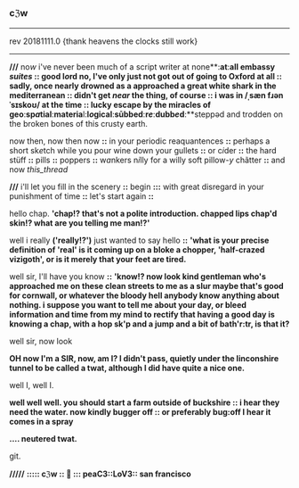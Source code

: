 ### cℨw
----
rev 20181111.0 {thank heavens the clocks still work}

-----


**///**
no*w* i've never been much of a script writer at none**:**at**:**all embassy *suites* :: good l*o*rd no, I've only just not got out of going to Oxford at all **::** sadly, once nearly drowned as a approached a great white shark in the mediterranean **::** didn't get *near* the thing, of course **::** i was in /ˌsæn fɹənˈsɪskoʊ/ at the time **::** lucky escape by the miracles of geo**:**sp*a*tial**:**materia**l:**l*o*gical**:**sūbbed**:**r*e***:**dubb*e*d**:**steppəd and tr*o*dden on the broken bones of this crusty earth.

now then, now then n*o*w **::** in your periodic reaquantences **::** perhaps a short sk*e*tch while you pour wine down your gullets **::** or c*i*der **::** the hard stüff **::** pills **::** poppers **::** w*a*nkers n*i*lly for a willy soft pillow-*y* chãtter **::** and now *this_thread*

**///** i'll let you fill in the scenery **::** begin **:::** with great disregard in your punishment of time **::** let's start again **::**


hello chap.  **'chap!? that's not a polite introduction.  chapped lips chap'd skin!? what are you telling me man!?'**

well i really **('really!?')** just wanted to say hello **::** **'what is your precise definition of 'real'  is it coming up on a bloke a chopper, 'half-crazed vizigoth', or is it merely that your feet are tired.**

well sir, I'll have you know **::** **'know!? now look kind gentleman who's approached me on these clean streets to me as a slur maybe that's good for cornwall, or whatever the bloody hell anybody know anything about nothing.  i suppose you want to tell me about your day, or bleed information and time from my mind to rectify that having a good day is knowing a chap, with a hop sk'p and a jump and a bit of bath'r:tr, is that it?**

well sir, now look

**OH now I'm a SIR, now, am I?  I didn't pass, quietly under the linconshire tunnel to be called a twat, although I did have quite a nice one.**

well I, well I.

**well well well.  you should start a farm outside of buckshire :: i hear they need the water.  now kindly bugger off :: or preferably bug:off  I hear it comes in a spray**

**.... neutered twat.**

git.

**/////** **::::: cℨw :: 🌿 ::: peaC3::LoV3:: san francisco**
